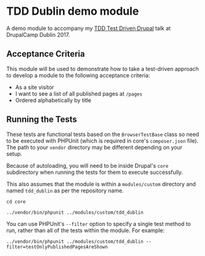 # TDD Dublin demo module

A demo module to accompany my [TDD Test Driven Drupal][0] talk at DrupalCamp
Dublin 2017.

## Acceptance Criteria

This module will be used to demonstrate how to take a test-driven approach to
develop a module to the following acceptance criteria:

- As a site visitor
- I want to see a list of all published pages at `/pages`
- Ordered alphabetically by title

## Running the Tests

These tests are functional tests based on the `BrowserTestBase` class so need
to be executed with PHPUnit (which is required in core's `composer.json` file).
The path to your `vendor` directory may be different depending on your setup.

Because of autoloading, you will need to be inside Drupal's `core` subdirectory
when running the tests for them to execute successfully.

This also assumes that the module is within a `modules/custom` directory and
named `tdd_dublin` as per the repository name.

```
cd core

../vendor/bin/phpunit ../modules/custom/tdd_dublin
```

You can use PHPUnit's `--filter` option to specify a single test method to run,
rather than all of the tests within the module. For example:

```
../vendor/bin/phpunit ../modules/custom/tdd_dublin --filter=testOnlyPublishedPagesAreShown
```

[0]: https://www.oliverdavies.uk/talks/tdd-test-driven-drupal

